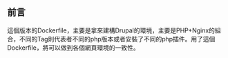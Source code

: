 ## 前言
這個版本的Dockerfile，主要是拿來建構Drupal的環境，主要是PHP+Nginx的組合，不同的Tag則代表者不同的php版本或者安裝了不同的php插件。用了這個Dockerfile，將可以做到各個網頁環境的一致性。
